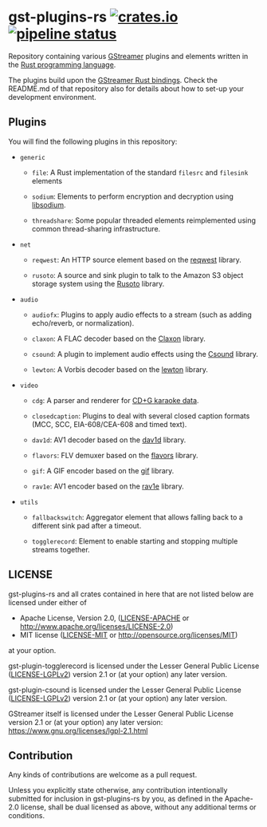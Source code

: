 # gst-plugins-rs [![crates.io](https://img.shields.io/crates/v/gst-plugin.svg)](https://crates.io/crates/gst-plugin) [![pipeline status](https://gitlab.freedesktop.org/gstreamer/gst-plugins-rs/badges/master/pipeline.svg)](https://gitlab.freedesktop.org/gstreamer/gst-plugins-rs/commits/master)

Repository containing various [GStreamer](https://gstreamer.freedesktop.org/)
plugins and elements written in the [Rust programming
language](https://www.rust-lang.org/).

The plugins build upon the [GStreamer Rust bindings](https://gitlab.freedesktop.org/gstreamer/gstreamer-rs).
Check the README.md of that repository also for details about how to set-up
your development environment.

## Plugins

You will find the following plugins in this repository:

  * `generic`
    - `file`: A Rust implementation of the standard `filesrc` and `filesink`
      elements

    - `sodium`: Elements to perform encryption and decryption using
      [libsodium](https://libsodium.org).

    - `threadshare`: Some popular threaded elements reimplemented using common
      thread-sharing infrastructure.

  * `net`
    - `reqwest`: An HTTP source element based on the
      [reqwest](https://github.com/seanmonstar/reqwest) library.

    - `rusoto`: A source and sink plugin to talk to the Amazon S3 object
      storage system using the [Rusoto](https://rusoto.org) library.

  * `audio`
    - `audiofx`: Plugins to apply audio effects to a stream (such as adding
      echo/reverb, or normalization).

    - `claxon`: A FLAC decoder based on the
      [Claxon](https://github.com/ruuda/claxon) library.

    - `csound`: A plugin to implement audio effects using the
      [Csound](https://csound.com/) library.

    - `lewton`: A Vorbis decoder based on the
      [lewton](https://github.com/RustAudio/lewton) library.

  * `video`
    - `cdg`: A parser and renderer for
      [CD+G karaoke data](https://docs.rs/cdg/0.1.0/cdg/).

    - `closedcaption`: Plugins to deal with several closed caption formats
      (MCC, SCC, EIA-608/CEA-608 and timed text).

    - `dav1d`: AV1 decoder based on the
      [dav1d](https://code.videolan.org/videolan/dav1d) library.

    - `flavors`: FLV demuxer based on the
      [flavors](https://github.com/rust-av/flavors) library.

    - `gif`: A GIF encoder based on the
      [gif](https://github.com/image-rs/image-gif) library.

    - `rav1e`: AV1 encoder based on the [rav1e](https://github.com/xiph/rav1e)
      library.

  * `utils`
    - `fallbackswitch`: Aggregator element that allows falling back to a
      different sink pad after a timeout.

    - `togglerecord`: Element to enable starting and stopping multiple
      streams together.

## LICENSE

gst-plugins-rs and all crates contained in here that are not listed below are
licensed under either of

 * Apache License, Version 2.0, ([LICENSE-APACHE](LICENSE-APACHE) or
   http://www.apache.org/licenses/LICENSE-2.0)
 * MIT license ([LICENSE-MIT](LICENSE-MIT) or
   http://opensource.org/licenses/MIT)

at your option.

gst-plugin-togglerecord is licensed under the Lesser General Public License
([LICENSE-LGPLv2](LICENSE-LGPLv2)) version 2.1 or (at your option) any later
version.

gst-plugin-csound is licensed under the Lesser General Public License
([LICENSE-LGPLv2](LICENSE-LGPLv2)) version 2.1 or (at your option) any later
version.

GStreamer itself is licensed under the Lesser General Public License version
2.1 or (at your option) any later version:
https://www.gnu.org/licenses/lgpl-2.1.html

## Contribution

Any kinds of contributions are welcome as a pull request.

Unless you explicitly state otherwise, any contribution intentionally submitted
for inclusion in gst-plugins-rs by you, as defined in the Apache-2.0 license, shall be
dual licensed as above, without any additional terms or conditions.
